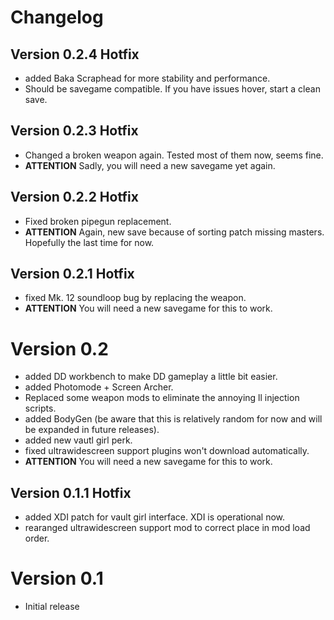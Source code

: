 # Changelog

## Version 0.2.4 Hotfix
- added Baka Scraphead for more stability and performance.
- Should be savegame compatible. If you have issues hover, start a clean save.

## Version 0.2.3 Hotfix
- Changed a broken weapon again. Tested most of them now, seems fine.
- **ATTENTION** Sadly, you will need a new savegame yet again.

## Version 0.2.2 Hotfix
- Fixed broken pipegun replacement.
- **ATTENTION** Again, new save because of sorting patch missing masters. Hopefully the last time for now.

## Version 0.2.1 Hotfix
- fixed Mk. 12 soundloop bug by replacing the weapon.
- **ATTENTION** You will need a new savegame for this to work.

# Version 0.2
- added DD workbench to make DD gameplay a little bit easier.
- added Photomode + Screen Archer.
- Replaced some weapon mods to eliminate the annoying ll injection scripts.
- added BodyGen (be aware that this is relatively random for now and will be expanded in future releases).
- added new vautl girl perk.
- fixed ultrawidescreen support plugins won't download automatically.
- **ATTENTION** You will need a new savegame for this to work.

## Version 0.1.1 Hotfix
- added XDI patch for vault girl interface. XDI is operational now.
- rearanged ultrawidescreen support mod to correct place in mod load order.

# Version 0.1
- Initial release
